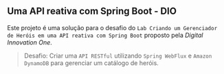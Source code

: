 ## Uma API reativa com Spring Boot - DIO

Este projeto é uma solução para o desafio do `Lab Criando um Gerenciador de Heróis em uma API reativa com Spring Boot` proposto pela *Digital Innovation One*.

> Desafio: Criar uma `API RESTful` utilizando `Spring WebFlux` e `Amazon DynamoDB` para gerenciar um catálogo de heróis.